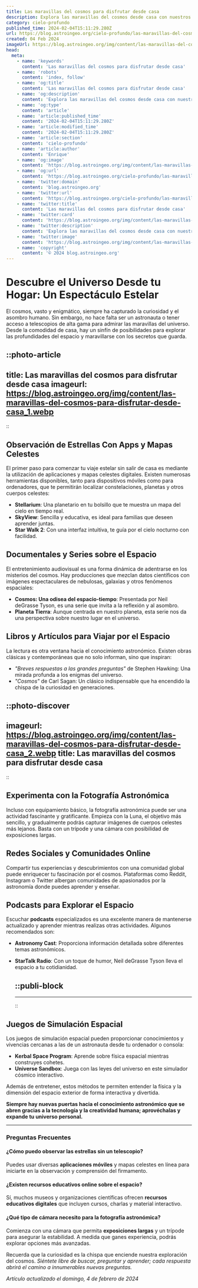```yaml
---
title: Las maravillas del cosmos para disfrutar desde casa
description: Explora las maravillas del cosmos desde casa con nuestros consejos y recursos. ¡Aprende y maravíllate con el universo sin salir de tu hogar!
category: cielo-profundo
published_time: 2024-02-04T15:11:29.280Z
url: https://blog.astroingeo.org/cielo-profundo/las-maravillas-del-cosmos-para-disfrutar-desde-casa
created: 04 Feb 2024
imageUrl: https://blog.astroingeo.org/img/content/las-maravillas-del-cosmos-para-disfrutar-desde-casa_1.webp
head:
  meta:
    - name: 'keywords'
      content: 'Las maravillas del cosmos para disfrutar desde casa'
    - name: 'robots'
      content: 'index, follow'
    - name: 'og:title'
      content: 'Las maravillas del cosmos para disfrutar desde casa'
    - name: 'og:description'
      content: 'Explora las maravillas del cosmos desde casa con nuestros consejos y recursos. ¡Aprende y maravíllate con el universo sin salir de tu hogar!'
    - name: 'og:type'
      content: 'article'
    - name: 'article:published_time'
      content: '2024-02-04T15:11:29.280Z'
    - name: 'article:modified_time'
      content: '2024-02-04T15:11:29.280Z'
    - name: 'article:section'
      content: 'cielo-profundo'
    - name: 'article:author'
      content: 'Enrique'
    - name: 'og:image'
      content: 'https://blog.astroingeo.org/img/content/las-maravillas-del-cosmos-para-disfrutar-desde-casa_1.webp'
    - name: 'og:url'
      content: 'https://blog.astroingeo.org/cielo-profundo/las-maravillas-del-cosmos-para-disfrutar-desde-casa'
    - name: 'twitter:domain'
      content: 'blog.astroingeo.org'
    - name: 'twitter:url'
      content: 'https://blog.astroingeo.org/cielo-profundo/las-maravillas-del-cosmos-para-disfrutar-desde-casa'
    - name: 'twitter:title'
      content: 'Las maravillas del cosmos para disfrutar desde casa'
    - name: 'twitter:card'
      content: 'https://blog.astroingeo.org/img/content/las-maravillas-del-cosmos-para-disfrutar-desde-casa_1.webp'
    - name: 'twitter:description'
      content: 'Explora las maravillas del cosmos desde casa con nuestros consejos y recursos. ¡Aprende y maravíllate con el universo sin salir de tu hogar!'
    - name: 'twitter:image'
      content: 'https://blog.astroingeo.org/img/content/las-maravillas-del-cosmos-para-disfrutar-desde-casa_1.webp'
    - name: 'copyright'
      content: '© 2024 blog.astroingeo.org'
---
```

# Descubre el Universo Desde tu Hogar: Un Espectáculo Estelar

El cosmos, vasto y enigmático, siempre ha capturado la curiosidad y el asombro humano. Sin embargo, no hace falta ser un astronauta o tener acceso a telescopios de alta gama para admirar las maravillas del universo. Desde la comodidad de casa, hay un sinfín de posibilidades para explorar las profundidades del espacio y maravillarse con los secretos que guarda. 


::photo-article
---
title: Las maravillas del cosmos para disfrutar desde casa
imageurl: https://blog.astroingeo.org/img/content/las-maravillas-del-cosmos-para-disfrutar-desde-casa_1.webp
---
::



## Observación de Estrellas Con Apps y Mapas Celestes

El primer paso para comenzar tu viaje estelar sin salir de casa es mediante la utilización de aplicaciones y mapas celestes digitales. Existen numerosas herramientas disponibles, tanto para dispositivos móviles como para ordenadores, que te permitirán localizar constelaciones, planetas y otros cuerpos celestes:

- **Stellarium**: Una planetario en tu bolsillo que te muestra un mapa del cielo en tiempo real.
- **SkyView**: Sencilla y educativa, es ideal para familias que deseen aprender juntas.
- **Star Walk 2**: Con una interfaz intuitiva, te guía por el cielo nocturno con facilidad.

## Documentales y Series sobre el Espacio

El entretenimiento audiovisual es una forma dinámica de adentrarse en los misterios del cosmos. Hay producciones que mezclan datos científicos con imágenes espectaculares de nebulosas, galaxias y otros fenómenos espaciales:

- **Cosmos: Una odisea del espacio-tiempo**: Presentada por Neil deGrasse Tyson, es una serie que invita a la reflexión y al asombro.
- **Planeta Tierra**: Aunque centrada en nuestro planeta, esta serie nos da una perspectiva sobre nuestro lugar en el universo.

## Libros y Artículos para Viajar por el Espacio

La lectura es otra ventana hacia el conocimiento astronómico. Existen obras clásicas y contemporáneas que no solo informan, sino que inspiran:

- *"Breves respuestas a las grandes preguntas"* de Stephen Hawking: Una mirada profunda a los enigmas del universo.
- *"Cosmos"* de Carl Sagan: Un clásico indispensable que ha encendido la chispa de la curiosidad en generaciones.


::photo-discover
---
imageurl: https://blog.astroingeo.org/img/content/las-maravillas-del-cosmos-para-disfrutar-desde-casa_2.webp
title: Las maravillas del cosmos para disfrutar desde casa
---
::



## Experimenta con la Fotografía Astronómica

Incluso con equipamiento básico, la fotografía astronómica puede ser una actividad fascinante y gratificante. Empieza con la Luna, el objetivo más sencillo, y gradualmente podrás capturar imágenes de cuerpos celestes más lejanos. Basta con un trípode y una cámara con posibilidad de exposiciones largas.

## Redes Sociales y Comunidades Online

Compartir tus experiencias y descubrimientos con una comunidad global puede enriquecer tu fascinación por el cosmos. Plataformas como Reddit, Instagram o Twitter albergan comunidades de apasionados por la astronomía donde puedes aprender y enseñar.

## Podcasts para Explorar el Espacio

Escuchar **podcasts** especializados es una excelente manera de mantenerse actualizado y aprender mientras realizas otras actividades. Algunos recomendados son:

- **Astronomy Cast**: Proporciona información detallada sobre diferentes temas astronómicos.
- **StarTalk Radio**: Con un toque de humor, Neil deGrasse Tyson lleva el espacio a tu cotidianidad.


  ::publi-block
  ---
  ---
  ::
  
  

## Juegos de Simulación Espacial

Los juegos de simulación espacial pueden proporcionar conocimientos y vivencias cercanas a las de un astronauta desde tu ordenador o consola:

- **Kerbal Space Program**: Aprende sobre física espacial mientras construyes cohetes.
- **Universe Sandbox**: Juega con las leyes del universo en este simulador cósmico interactivo.

Además de entretener, estos métodos te permiten entender la física y la dimensión del espacio exterior de forma interactiva y divertida.

**Siempre hay nuevas puertas hacia el conocimiento astronómico que se abren gracias a la tecnología y la creatividad humana; aprovéchalas y expande tu universo personal.**

---

### Preguntas Frecuentes

#### ¿Cómo puedo observar las estrellas sin un telescopio?
Puedes usar diversas **aplicaciones móviles** y mapas celestes en línea para iniciarte en la observación y comprensión del firmamento.

#### ¿Existen recursos educativos online sobre el espacio?
Sí, muchos museos y organizaciones científicas ofrecen **recursos educativos digitales** que incluyen cursos, charlas y material interactivo.

#### ¿Qué tipo de cámara necesito para la fotografía astronómica?
Comienza con una cámara que permita **exposiciones largas** y un trípode para asegurar la estabilidad. A medida que ganes experiencia, podrás explorar opciones más avanzadas.

Recuerda que la curiosidad es la chispa que enciende nuestra exploración del cosmos. *Siéntete libre de buscar, preguntar y aprender; cada respuesta abrirá el camino a innumerables nuevas preguntas.*

_Artículo actualizado el domingo, 4 de febrero de 2024_